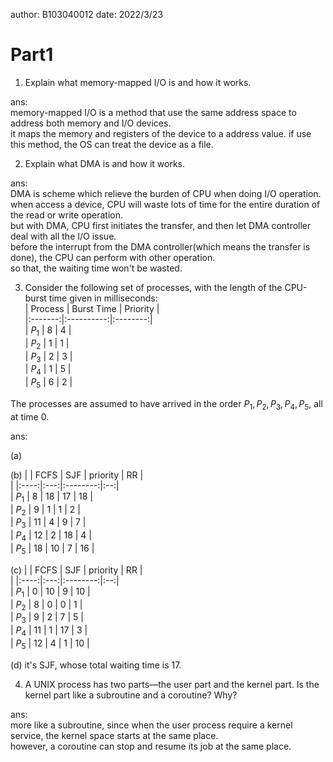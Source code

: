 author: B103040012
date: 2022/3/23

# Part1
1. Explain what memory-mapped I/O is and how it works.  

ans:  
memory-mapped I/O is a method that use the same address space to address both memory and I/O devices.  
it maps the memory and registers of the device to a address value. if use this method, the OS can treat the device as a file.

2. Explain what DMA is and how it works.  

ans:  
DMA is scheme which relieve the burden of CPU when doing I/O operation.  
when access a device, CPU will waste lots of time for the entire duration of the read or write operation.  
but with DMA, CPU first initiates the transfer, and then let DMA controller deal with all the I/O issue.  
before the interrupt from the DMA controller(which means the transfer is done), the CPU can perform with other operation.  
so that, the waiting time won't be wasted.

3. Consider the following set of processes, with the length of the CPU-burst time given in milliseconds:  
| Process | Burst Time | Priority |  
|:-------:|:----------:|:--------:|  
|  $P_1$  |     8      |    4     |  
|  $P_2$  |     1      |    1     |  
|  $P_3$  |     2      |    3     |  
|  $P_4$  |     1      |    5     |  
|  $P_5$  |     6      |    2     |  

The processes are assumed to have arrived in the order $P_1 , P_2 , P_3 , P_4 , P_5$, all at time $0$.  

ans:  

(a)

(b)
|       | FCFS | SJF | priority | RR |  
|       |:----:|:---:|:--------:|:--:|  
| $P_1$ |  8   | 18  | 17       | 18 |  
| $P_2$ |  9   |  1  |  1       |  2 |  
| $P_3$ | 11 	 |  4	 |  9	      |  7 |  
| $P_4$ | 12 	 |  2  | 18       |  4 |  
| $P_5$ | 18   | 10  |  7       | 16 |  

(c)
|       | FCFS | SJF | priority | RR |  
|       |:----:|:---:|:--------:|:--:|  
| $P_1$ |  0   | 10  |  9       | 10 |  
| $P_2$ |  8   |  0  |  0       |  1 |  
| $P_3$ |  9	 |  2	 |  7	      |  5 |  
| $P_4$ | 11 	 |  1  | 17       |  3 |  
| $P_5$ | 12   |  4  |  1       | 10 |  

(d)
it's SJF, whose total waiting time is 17.

4. A UNIX process has two parts—the user part and the kernel part. Is the kernel part like a subroutine and a coroutine? Why?  

ans:  
more like a subroutine, since when the user process require a kernel service, the kernel space starts at the same place.  
however, a coroutine can stop and resume its job at the same place.
